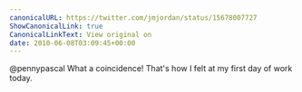 ```yaml
---
canonicalURL: https://twitter.com/jmjordan/status/15678007727
ShowCanonicalLink: true
CanonicalLinkText: View original on
date: 2010-06-08T03:09:45+00:00
---
```

@pennypascal What a coincidence! That's how I felt at my first day of work today.
